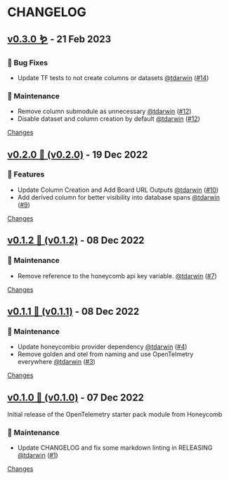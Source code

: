# CHANGELOG

## [v0.3.0 🪱](https://github.com/honeycombio/terraform-honeycombio-opentelemetry-starter-pack/releases/tag/v0.3.0) - 21 Feb 2023

### 🐛 Bug Fixes

- Update TF tests to not create columns or datasets [@tdarwin](https://github.com/tdarwin) ([#14](https://github.com/honeycombio/terraform-honeycombio-opentelemetry-starter-pack/issues/14))

### 🧰 Maintenance

- Remove column submodule as unnecessary [@tdarwin](https://github.com/tdarwin) ([#12](https://github.com/honeycombio/terraform-honeycombio-opentelemetry-starter-pack/issues/12))
- Disable dataset and column creation by default [@tdarwin](https://github.com/tdarwin) ([#12](https://github.com/honeycombio/terraform-honeycombio-opentelemetry-starter-pack/issues/12))

[Changes][v0.3.0]

## [v0.2.0 🤖  (v0.2.0)](https://github.com/honeycombio/terraform-honeycombio-opentelemetry-starter-pack/releases/tag/v0.2.0) - 19 Dec 2022

### 🚀 Features

- Update Column Creation and Add Board URL Outputs [@tdarwin](https://github.com/tdarwin) ([#10](https://github.com/honeycombio/terraform-honeycombio-opentelemetry-starter-pack/issues/10))
- Add derived column for better visibility into database spans [@tdarwin](https://github.com/tdarwin) ([#9](https://github.com/honeycombio/terraform-honeycombio-opentelemetry-starter-pack/issues/9))

[Changes][v0.2.0]

## [v0.1.2 🌈 (v0.1.2)](https://github.com/honeycombio/terraform-honeycombio-opentelemetry-starter-pack/releases/tag/v0.1.2) - 08 Dec 2022

### 🧰 Maintenance

- Remove reference to the honeycomb api key variable. [@tdarwin](https://github.com/tdarwin) ([#7](https://github.com/honeycombio/terraform-honeycombio-opentelemetry-starter-pack/issues/7))

[Changes][v0.1.2]

## [v0.1.1 🦄 (v0.1.1)](https://github.com/honeycombio/terraform-honeycombio-opentelemetry-starter-pack/releases/tag/v0.1.1) - 08 Dec 2022

### 🧰 Maintenance

- Update honeycombio provider dependency [@tdarwin](https://github.com/tdarwin) ([#4](https://github.com/honeycombio/terraform-honeycombio-opentelemetry-starter-pack/issues/4))
- Remove golden and otel from naming and use OpenTelmetry everywhere [@tdarwin](https://github.com/tdarwin) ([#3](https://github.com/honeycombio/terraform-honeycombio-opentelemetry-starter-pack/issues/3))

[Changes][v0.1.1]

## [v0.1.0 🌈 (v0.1.0)](https://github.com/honeycombio/terraform-honeycombio-opentelemetry-starter-pack/releases/tag/v0.1.0) - 07 Dec 2022

Initial release of the OpenTelemetry starter pack module from Honeycomb

### 🧰 Maintenance

- Update CHANGELOG and fix some markdown linting in RELEASING [@tdarwin](https://github.com/tdarwin) ([#1](https://github.com/honeycombio/terraform-honeycombio-opentelemetry-starter-pack/issues/1))

[Changes][v0.1.0]

[v0.3.0]: https://github.com/honeycombio/terraform-honeycombio-opentelemetry-starter-pack/compare/v0.2.0...v0.3.0
[v0.2.0]: https://github.com/honeycombio/terraform-honeycombio-opentelemetry-starter-pack/compare/v0.1.2...v0.2.0
[v0.1.2]: https://github.com/honeycombio/terraform-honeycombio-opentelemetry-starter-pack/compare/v0.1.1...v0.1.2
[v0.1.1]: https://github.com/honeycombio/terraform-honeycombio-opentelemetry-starter-pack/compare/v0.1.0...v0.1.1
[v0.1.0]: https://github.com/honeycombio/terraform-honeycombio-opentelemetry-starter-pack/tree/v0.1.0

<!-- Generated by https://github.com/rhysd/changelog-from-release v3.5.1 -->
